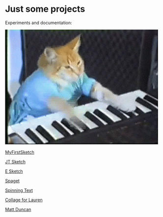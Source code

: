 # Just some projects
Experiments and documentation: 

![](PianoCat.gif)



[MyFirstSketch](https://jamtt.github.io/Codewords/Files/MyFirstSketch/)

[JT Sketch](https://jamtt.github.io/Codewords/Files/JT_Sketch/)

[E Sketch](https://jamtt.github.io/Codewords/Files/E_Sketch/)

[Spaget](https://jamtt.github.io/Codewords/Files/JustText/)

[Spinning Text](https://jamtt.github.io/Codewords/Files/spin_text/)

[Collage for Lauren](https://jamtt.github.io/Codewords/Files/LaurenCollage/)

[Matt Duncan](https://jamtt.github.io/Codewords/Files/MattDuncann/)
